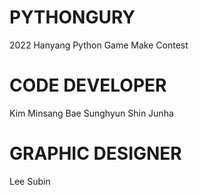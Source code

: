 # PYTHONGURY
 2022 Hanyang Python Game Make Contest

# CODE DEVELOPER
Kim Minsang
Bae Sunghyun
Shin Junha

# GRAPHIC DESIGNER
Lee Subin
